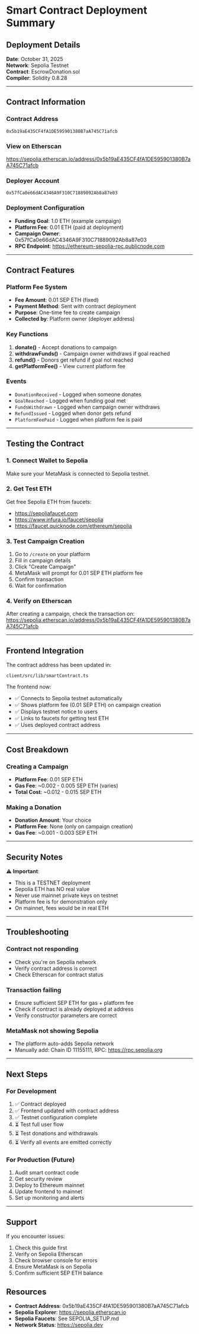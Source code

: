 # Smart Contract Deployment Summary

## Deployment Details

**Date**: October 31, 2025  
**Network**: Sepolia Testnet  
**Contract**: EscrowDonation.sol  
**Compiler**: Solidity 0.8.28

---

## Contract Information

### Contract Address
```
0x5b19aE435CF4fA1DE595901380B7aA745C71afcb
```

### View on Etherscan
https://sepolia.etherscan.io/address/0x5b19aE435CF4fA1DE595901380B7aA745C71afcb

### Deployer Account
```
0x57fCa0e66dAC4346A9F310C71889092Ab8a87e03
```

### Deployment Configuration
- **Funding Goal**: 1.0 ETH (example campaign)
- **Platform Fee**: 0.01 ETH (paid at deployment)
- **Campaign Owner**: 0x57fCa0e66dAC4346A9F310C71889092Ab8a87e03
- **RPC Endpoint**: https://ethereum-sepolia-rpc.publicnode.com

---

## Contract Features

### Platform Fee System
- **Fee Amount**: 0.01 SEP ETH (fixed)
- **Payment Method**: Sent with contract deployment
- **Purpose**: One-time fee to create campaign
- **Collected by**: Platform owner (deployer address)

### Key Functions
1. **donate()** - Accept donations to campaign
2. **withdrawFunds()** - Campaign owner withdraws if goal reached
3. **refund()** - Donors get refund if goal not reached
4. **getPlatformFee()** - View current platform fee

### Events
- `DonationReceived` - Logged when someone donates
- `GoalReached` - Logged when funding goal met
- `FundsWithdrawn` - Logged when campaign owner withdraws
- `RefundIssued` - Logged when donor gets refund
- `PlatformFeePaid` - Logged when platform fee is paid

---

## Testing the Contract

### 1. Connect Wallet to Sepolia
Make sure your MetaMask is connected to Sepolia testnet.

### 2. Get Test ETH
Get free Sepolia ETH from faucets:
- https://sepoliafaucet.com
- https://www.infura.io/faucet/sepolia
- https://faucet.quicknode.com/ethereum/sepolia

### 3. Test Campaign Creation
1. Go to `/create` on your platform
2. Fill in campaign details
3. Click "Create Campaign"
4. MetaMask will prompt for 0.01 SEP ETH platform fee
5. Confirm transaction
6. Wait for confirmation

### 4. Verify on Etherscan
After creating a campaign, check the transaction on:
https://sepolia.etherscan.io/address/0x5b19aE435CF4fA1DE595901380B7aA745C71afcb

---

## Frontend Integration

The contract address has been updated in:
```
client/src/lib/smartContract.ts
```

The frontend now:
- ✅ Connects to Sepolia testnet automatically
- ✅ Shows platform fee (0.01 SEP ETH) on campaign creation
- ✅ Displays testnet notice to users
- ✅ Links to faucets for getting test ETH
- ✅ Uses deployed contract address

---

## Cost Breakdown

### Creating a Campaign
- **Platform Fee**: 0.01 SEP ETH
- **Gas Fee**: ~0.002 - 0.005 SEP ETH (varies)
- **Total Cost**: ~0.012 - 0.015 SEP ETH

### Making a Donation
- **Donation Amount**: Your choice
- **Platform Fee**: None (only on campaign creation)
- **Gas Fee**: ~0.001 - 0.003 SEP ETH

---

## Security Notes

⚠️ **Important**:
- This is a TESTNET deployment
- Sepolia ETH has NO real value
- Never use mainnet private keys on testnet
- Platform fee is for demonstration only
- On mainnet, fees would be in real ETH

---

## Troubleshooting

### Contract not responding
- Check you're on Sepolia network
- Verify contract address is correct
- Check Etherscan for contract status

### Transaction failing
- Ensure sufficient SEP ETH for gas + platform fee
- Check if contract is already deployed at address
- Verify constructor parameters are correct

### MetaMask not showing Sepolia
- The platform auto-adds Sepolia network
- Manually add: Chain ID 11155111, RPC: https://rpc.sepolia.org

---

## Next Steps

### For Development
1. ✅ Contract deployed
2. ✅ Frontend updated with contract address
3. ✅ Testnet configuration complete
4. ⏳ Test full user flow
5. ⏳ Test donations and withdrawals
6. ⏳ Verify all events are emitted correctly

### For Production (Future)
1. Audit smart contract code
2. Get security review
3. Deploy to Ethereum mainnet
4. Update frontend to mainnet
5. Set up monitoring and alerts

---

## Support

If you encounter issues:
1. Check this guide first
2. Verify on Sepolia Etherscan
3. Check browser console for errors
4. Ensure MetaMask is on Sepolia
5. Confirm sufficient SEP ETH balance

## Resources

- **Contract Address**: 0x5b19aE435CF4fA1DE595901380B7aA745C71afcb
- **Sepolia Explorer**: https://sepolia.etherscan.io
- **Sepolia Faucets**: See SEPOLIA_SETUP.md
- **Network Status**: https://sepolia.dev
